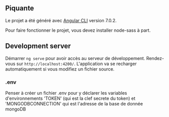 ## Piquante

Le projet a été généré avec [Angular CLI](https://github.com/angular/angular-cli) version 7.0.2.

Pour faire fonctionner le projet, vous devez installer node-sass à part.

## Development server

Démarrer `ng serve` pour avoir accès au serveur de développement. Rendez-vous sur `http://localhost:4200/`. L'application va se recharger automatiquement si vous modifiez un fichier source.

### .env

Penser à créer un fichier .env pour y déclarer les variables d'environnements 'TOKEN' (qui est la clef secrete du token) et 'MONGODBCONNECTION' qui est l'adresse de la base de donnée mongoDB

